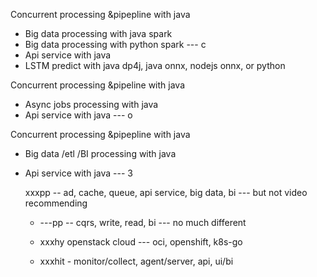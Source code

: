 Concurrent processing &pipepline with java
* Big data processing with java spark
* Big data processing with python spark --- c
* Api service with java 
* LSTM predict with java dp4j, java onnx, nodejs onnx, or python

Concurrent processing &pipeline with java
* Async jobs processing with java
* Api service with java --- o


Concurrent processing &pipepline with java
* Big data /etl /BI processing with java
* Api service with java --- 3


  xxxpp -- ad, cache, queue, api service, big data, bi --- but not video recommending
  * ---pp -- cqrs, write, read, bi --- no much different
  * xxxhy openstack cloud --- oci, openshift, k8s-go

  * xxxhit - monitor/collect, agent/server, api, ui/bi
